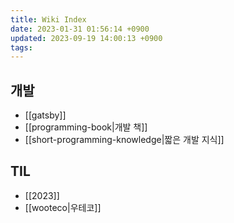 ```yaml
---
title: Wiki Index
date: 2023-01-31 01:56:14 +0900
updated: 2023-09-19 14:00:13 +0900
tags: 
---
```


## 개발

  * [[gatsby]]
  * [[programming-book|개발 책]]
  * [[short-programming-knowledge|짧은 개발 지식]]
  
## TIL

  * [[2023]]
  * [[wooteco|우테코]]
